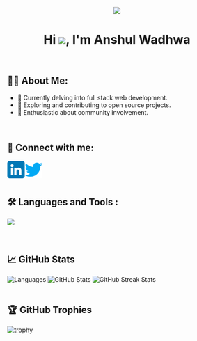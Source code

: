 <p align=center><img src="https://user-images.githubusercontent.com/74038190/238353480-219bcc70-f5dc-466b-9a60-29653d8e8433.gif" width=50%></p>
<h1 align=center>
    <strong> Hi <img src="https://raw.githubusercontent.com/MartinHeinz/MartinHeinz/master/wave.gif" width="30px">, I'm Anshul Wadhwa </strong> 
</h1>

<br>

## 🧑‍💻 About Me:
- 🌱 Currently delving into full stack web development.
- 🔭 Exploring and contributing to open source projects.
- 🎨 Enthusiastic about community involvement.

<br>

## 🤝 Connect with me:
<a href="https://www.linkedin.com/in/anshul-wadhwa/"><img align="left" src="https://github.com/Anshul439/Anshul439/blob/main/Images/linkedin.png" alt="Anshul Wadhwa | LinkedIn" width=40px;/>
</a>
<a href="https://www.twitter.com/Anshul_439/"><img align="left" src="https://github.com/Anshul439/Anshul439/blob/main/Images/twitter.png" alt="Anshul Wadhwa | Twitter" width="40px"/>
</a>

<br>
<br>
<br>

<div id="badges">

## 🛠️ Languages and Tools :
<p>
  <a href="https://skillicons.dev">
   <img src="https://skillicons.dev/icons?i=javascript,typescript,react,nodejs,express,mongodb,html,css,bootstrap,tailwind,jquery,java,firebase,git,github"/>
  </a>
</p>
</div>

<br>

## 📈 GitHub Stats
<div style="display: flex;">
    <div style="margin-right: 10px;">
        <img src="https://github-readme-stats.vercel.app/api/top-langs/?username=Anshul439&layout=compact&theme=highcontrast" alt="Languages" style="height: 197px;">
        <img src="https://github-readme-stats.vercel.app/api?username=Anshul439&show_icons=true&theme=highcontrast" alt="GitHub Stats" style="height: 197px;">
        <img src="https://github-readme-streak-stats.herokuapp.com/?user=Anshul439&theme=highcontrast" alt="GitHub Streak Stats" style="height: 190px;">
    </div>
</div>
<br>

## 🏆 GitHub Trophies
[![trophy](https://github-profile-trophy.vercel.app/?username=Anshul439&row=1&theme=onedark)](https://github.com/ryo-ma/github-profile-trophy)

